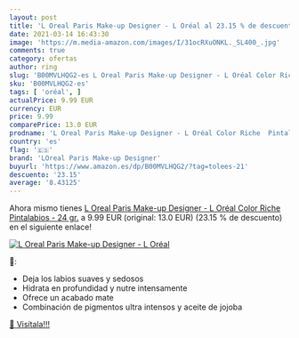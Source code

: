 ```yaml
---
layout: post
title: 'L Oreal Paris Make-up Designer - L Oréal al 23.15 % de descuento'
date: 2021-03-14 16:43:30
image: 'https://m.media-amazon.com/images/I/31ocRXuONKL._SL400_.jpg'
comments: true
category: ofertas
author: ring
slug: 'B00MVLHQG2-es L Oreal Paris Make-up Designer - L Oréal Color Riche...'
sku: 'B00MVLHQG2-es'
tags: [ 'oréal', ]
actualPrice: 9.99 EUR
currency: EUR
price: 9.99
comparePrice: 13.0 EUR
prodname: 'L Oreal Paris Make-up Designer - L Oréal Color Riche  Pintalabios - 24 gr.'
country: 'es'
flag: '🇪🇸'
brand: 'LOreal Paris Make-up Designer'
buyurl: 'https://www.amazon.es/dp/B00MVLHQG2/?tag=tolees-21'
descuento: '23.15'
average: '8.43125'
---
```


Ahora mismo tienes [L Oreal Paris Make-up Designer - L Oréal Color Riche  Pintalabios - 24 gr.](https://www.amazon.es/dp/B00MVLHQG2/?tag=tolees-21) a 9.99 EUR (original: 13.0 EUR) (23.15 %  de descuento) en el siguiente enlace!

[![L Oreal Paris Make-up Designer - L Oréal](https://m.media-amazon.com/images/I/31ocRXuONKL._SL400_.jpg)](https://www.amazon.es/dp/B00MVLHQG2/?tag=tolees-21)

🔎:

- Deja los labios suaves y sedosos
- Hidrata en profundidad y nutre intensamente
- Ofrece un acabado mate
- Combinación de pigmentos ultra intensos y aceite de jojoba

[🛒 Visítala!!!](https://www.amazon.es/dp/B00MVLHQG2/?tag=tolees-21)

